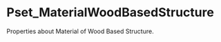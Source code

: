 # Pset_MaterialWoodBasedStructure

Properties about Material of Wood Based Structure.
<!-- end of short definition -->

